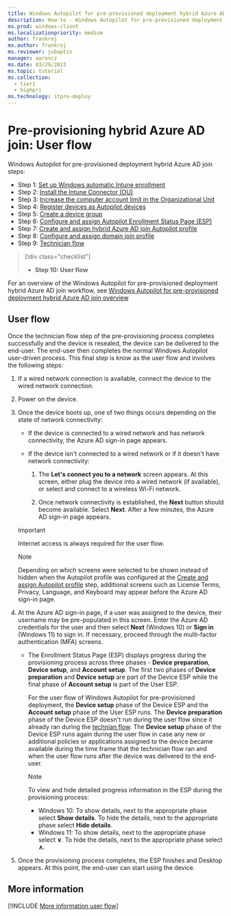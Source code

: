 ```yaml
---
title: Windows Autopilot for pre-provisioned deployment hybrid Azure AD join - Step 10 of 10 - User flow
description: How to - Windows Autopilot for pre-provisioned deployment hybrid Azure AD join - Step 10 of 10 - User flow.
ms.prod: windows-client
ms.localizationpriority: medium
author: frankroj
ms.author: frankroj
ms.reviewer: jubaptis
manager: aaroncz
ms.date: 03/29/2023
ms.topic: tutorial
ms.collection: 
  - tier1
  - highpri
ms.technology: itpro-deploy
---
```


# Pre-provisioning hybrid Azure AD join: User flow

Windows Autopilot for pre-provisioned deployment hybrid Azure AD join steps:
- Step 1: [Set up Windows automatic Intune enrollment](hybrid-azure-ad-join-automatic-enrollment.md)
- Step 2: [Install the Intune Connector (OU)](hybrid-azure-ad-join-intune-connector.md)
- Step 3: [Increase the computer account limit in the Organizational Unit](hybrid-azure-ad-join-computer-account-limit.md)
- Step 4: [Register devices as Autopilot devices](hybrid-azure-ad-join-register-device.md)
- Step 5: [Create a device group](hybrid-azure-ad-join-device-group.md)
- Step 6: [Configure and assign Autopilot Enrollment Status Page (ESP)](hybrid-azure-ad-join-esp.md)
- Step 7: [Create and assign hybrid Azure AD join Autopilot profile](hybrid-azure-ad-join-autopilot-profile.md)
- Step 8: [Configure and assign domain join profile](hybrid-azure-ad-join-domain-join-profile.md)
- Step 9: [Technician flow](hybrid-azure-ad-join-technician-flow.md)
> [!div class="checklist"]
> - **Step 10: User flow**

For an overview of the Windows Autopilot for pre-provisioned deployment hybrid Azure AD join workflow, see [Windows Autopilot for pre-provisioned deployment hybrid Azure AD join overview](hybrid-azure-ad-join-workflow.md)

## User flow

Once the technician flow step of the pre-provisioning process completes successfully and the device is resealed, the device can be delivered to the end-user. The end-user then completes the normal Windows Autopilot user-driven process. This final step is know as the user flow and involves the following steps:

1. If a wired network connection is available, connect the device to the wired network connection.

2. Power on the device.

3. Once the device boots up, one of two things occurs depending on the state of network connectivity:

   - If the device is connected to a wired network and has network connectivity, the Azure AD sign-in page appears.

   - If the device isn't connected to a wired network or if it doesn't have network connectivity:

     1. The **Let's connect you to a network** screen appears. At this screen, either plug the device into a wired network (if available), or select and connect to a wireless Wi-Fi network.

     2. Once network connectivity is established, the **Next** button should become available. Select **Next**. After a few minutes, the Azure AD sign-in page appears.

    > [!IMPORTANT]
    >
    > Internet access is always required for the user flow.

    > [!NOTE]
    >
    > Depending on which screens were selected to be shown instead of hidden when the Autopilot profile was configured at the [Create and assign Autopilot profile](azure-ad-join-autopilot-profile.md) step, additional screens such as License Terms, Privacy, Language, and Keyboard may appear before the Azure AD sign-in page.

4. At the Azure AD sign-in page, if a user was assigned to the device, their username may be pre-populated in this screen. Enter the Azure AD credentials for the user and then select **Next** (Windows 10) or **Sign in** (Windows 11) to sign in. If necessary, proceed through the multi-factor authentication (MFA) screens.

      - The Enrollment Status Page (ESP) displays progress during the provisioning process across three phases - **Device preparation**, **Device setup**, and **Account setup**. The first two phases of **Device preparation** and **Device setup** are part of the Device ESP while the final phase of **Account setup** is part of the User ESP.

        For the user flow of Windows Autopilot for pre-provisioned deployment, the **Device setup** phase of the Device ESP and the **Account setup** phase of the User ESP runs. The **Device preparation** phase of the Device ESP doesn't run during the user flow since it already ran during the [technian flow](azure-ad-join-technician-flow.md). The **Device setup** phase of the Device ESP runs again during the user flow in case any new or additional policies or applications assigned to the device became available during the time frame that the technician flow ran and when the user flow runs after the device was delivered to the end-user.

         > [!NOTE]
         >
         > To view and hide detailed progress information in the ESP during the provisioning process:
         >
         > - Windows 10: To show details, next to the appropriate phase select **Show details**. To hide the details, next to the appropriate phase select **Hide details**.
         > - Windows 11: To show details, next to the appropriate phase select **∨**. To hide the details, next to the appropriate phase select **∧**.

5. Once the provisioning process completes, the ESP finishes and Desktop appears. At this point, the end-user can start using the device.

## More information

[!INCLUDE [More information user flow](../includes/more-info-user-flow.md)]
